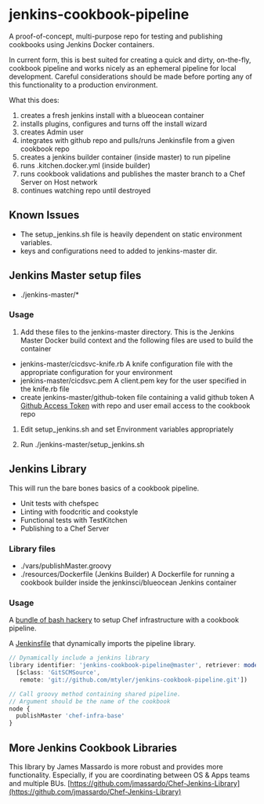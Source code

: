 # jenkins-cookbook-pipeline

A proof-of-concept, multi-purpose repo for testing and publishing cookbooks using Jenkins Docker containers.

In current form, this is best suited for creating a quick and dirty, on-the-fly, cookbook pipeline and works nicely as an ephemeral pipeline for local development. Careful considerations should be made before porting any of this functionality to a production environment.

What this does:
1. creates a fresh jenkins install with a blueocean container
1. installs plugins, configures and turns off the install wizard
1. creates Admin user
1. integrates with github repo and pulls/runs Jenkinsfile from a given cookbook repo
1. creates a jenkins builder container (inside master) to run pipeline
1. runs .kitchen.docker.yml (inside builder)
1. runs cookbook validations and publishes the master branch to a Chef Server on Host network
1. continues watching repo until destroyed

## Known Issues

- The setup_jenkins.sh file is heavily dependent on static environment variables.
- keys and configurations need to added to jenkins-master dir.


## Jenkins Master setup files

- ./jenkins-master/*

### Usage

1. Add these files to the jenkins-master directory. This is the Jenkins Master Docker build context and the following files are used to build the container
  - jenkins-master/cicdsvc-knife.rb
    A knife configuration file with the appropriate configuration for your environment
  - jenkins-master/cicdsvc.pem
    A client.pem key for the user specified in the knife.rb file
  - create jenkins-master/github-token file containing a valid github token
    A [Github Access Token](https://help.github.com/articles/creating-a-personal-access-token-for-the-command-line/) with repo and user email access to the cookbook repo

1. Edit setup_jenkins.sh and set Environment variables appropriately

1. Run ./jenkins-master/setup_jenkins.sh  

## Jenkins Library

This will run the bare bones basics of a cookbook pipeline.
- Unit tests with chefspec
- Linting with foodcritic and cookstyle
- Functional tests with TestKitchen
- Publishing to a Chef Server

### Library files

- ./vars/publishMaster.groovy
- ./resources/Dockerfile (Jenkins Builder)
  A Dockerfile for running a cookbook builder inside the jenkinsci/blueocean Jenkins container

### Usage

A [bundle of bash hackery](https://github.com/mtyler/chef-evaluation) to setup Chef infrastructure with a cookbook pipeline.

A [Jenkinsfile](https://github.com/mtyler/chef-infra-base/blob/master/Jenkinsfile) that dynamically imports the pipeline library.

```javascript
// Dynamically include a jenkins library
library identifier: 'jenkins-cookbook-pipeline@master', retriever: modernSCM(
  [$class: 'GitSCMSource',
   remote: 'git://github.com/mtyler/jenkins-cookbook-pipeline.git'])

// Call groovy method containing shared pipeline.
// Argument should be the name of the cookbook
node {
  publishMaster 'chef-infra-base'
}
```

## More Jenkins Cookbook Libraries

This library by James Massardo is more robust and provides more functionality.  Especially, if you are coordinating between OS & Apps teams and multiple BUs.
[https://github.com/jmassardo/Chef-Jenkins-Library](https://github.com/jmassardo/Chef-Jenkins-Library)
